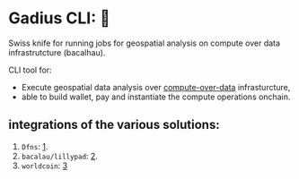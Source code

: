 # Gadius CLI:  :fishing_pole_and_fish:

Swiss knife for running jobs for geospatial analysis on compute over data infrastrutcture (bacalhau).


CLI tool for:
-  Execute geospatial data analysis over [compute-over-data](https://www.cod.cloud) infrasturcture, 
- able to build wallet, pay and instantiate the compute operations onchain.

## integrations of the various solutions:

1. `Dfns`: [1](./packages/dfns/).
2. `bacalau/lillypad`: [2](./apps/cli).
3. `worldcoin`: [3](./apps/contracts/)
